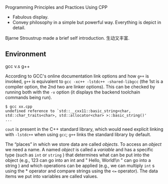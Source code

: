 Programming Principles and Practices Using CPP

* Fabulous display.
* Convey philosophy in a simple but powerful way. Everything is depict in detail.

Bjarne Stroustrup made a brief self introduction. 生动又丰富.

## Environment
gcc v.s g++

According to GCC's online documentation link options and how `g++` is invoked, `g++` is equivalent to `gcc -xc++ -lstdc++ -shared-libgcc` (the 1st is a compiler option, the 2nd two are linker options). This can be checked by running both with the `-v` option (it displays the backend toolchain commands being run).

```
$ gcc xx.cpp
undefined reference to `std::__cxx11::basic_string<char, std::char_traits<char>, std::allocator<char> >::basic_string()'
...
```
`cout` is present in the C++ standard library, which would need explicit linking with `-lstdc++` when using `gcc`; `g++` links the standard library by default.

The “places” in which we store data are called *objects*. To access an *object* we need a name. A named *object* is called a *variable* and has a specific type (such as `int` or `string` ) that determines what can be put into the object (e.g., 123 can go into an int and " Hello, World!\n " can go into a string ) and which operations can be applied (e.g., we can multiply `int` s using the * operator and compare strings using the `<=`
operator). The data items we put into variables are called values.

